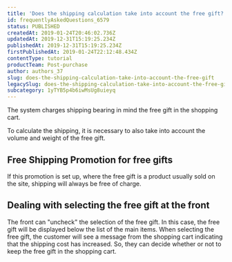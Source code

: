 ```yaml
---
title: 'Does the shipping calculation take into account the free gift?'
id: frequentlyAskedQuestions_6579
status: PUBLISHED
createdAt: 2019-01-24T20:46:02.736Z
updatedAt: 2019-12-31T15:19:25.234Z
publishedAt: 2019-12-31T15:19:25.234Z
firstPublishedAt: 2019-01-24T22:12:48.434Z
contentType: tutorial
productTeam: Post-purchase
author: authors_37
slug: does-the-shipping-calculation-take-into-account-the-free-gift
legacySlug: does-the-shipping-calculation-take-into-account-the-free-gift
subcategory: 1yTYB5p4b6iwMsUg8uieyq
---
```


The system charges shipping bearing in mind the free gift in the shopping cart.

To calculate the shipping, it is necessary to also take into account the volume and weight of the free gift.

## Free Shipping Promotion for free gifts

If this promotion is set up, where the free gift is a product usually sold on the site, shipping will always be free of charge.

## Dealing with selecting the free gift at the front

The front can "uncheck" the selection of the free gift. In this case, the free gift will be displayed below the list of the main items. When selecting the free gift, the customer will see a message from the shopping cart indicating that the shipping cost has increased. So, they can decide whether or not to keep the free gift in the shopping cart.

